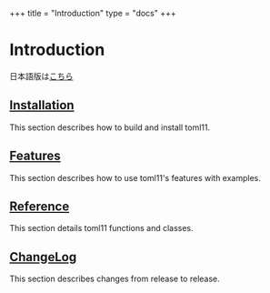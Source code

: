 +++
title = "Introduction"
type  = "docs"
+++

# Introduction

日本語版は[こちら](/toml11/ja/)

## [Installation](docs/installation)

This section describes how to build and install toml11.

## [Features](docs/features)

This section describes how to use toml11's features with examples.

## [Reference](docs/reference)

This section details toml11 functions and classes.

## [ChangeLog](docs/changelog)

This section describes changes from release to release.

